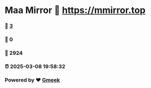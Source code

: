 # Maa Mirror :link: https://mmirror.top 
### :page_facing_up: [3](https://mmirror.top/tag.html) 
### :speech_balloon: 0 
### :hibiscus: 2924 
### :alarm_clock: 2025-03-08 19:58:32 
### Powered by :heart: [Gmeek](https://github.com/Meekdai/Gmeek)
